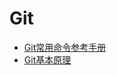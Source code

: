 # Git

- [Git常用命令参考手册](Git常用命令参考手册.md)
- [Git基本原理](https://space.bilibili.com/364122352/channel/collectiondetail?sid=290009)